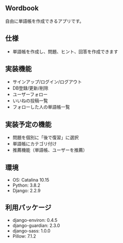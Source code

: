 ## Wordbook
自由に単語帳を作成できるアプリです。

## 仕様
- 単語帳を作成し、問題、ヒント、回答を作成できます

## 実装機能
- サインアップ/ログイン/ログアウト
- DB登録/更新/削除
- ユーザーフォロー
- いいねの投稿一覧
- フォローした人の単語帳一覧

## 実装予定の機能
- 問題を個別に「後で復習」に選択
- 単語帳にカテゴリ付け
- 推薦機能（単語帳、ユーザーを推薦）

## 環境
- OS: Catalina 10.15
- Python: 3.8.2
- Django: 2.2.9

## 利用パッケージ
- django-environ: 0.4.5
- django-guardian: 2.3.0
- django-sass: 1.0.0
- Pillow: 7.1.2
